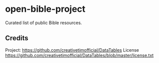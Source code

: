 # open-bible-project
Curated list of public Bible resources.

## Credits

Project: https://github.com/creativetimofficial/DataTables
License https://github.com/creativetimofficial/DataTables/blob/master/license.txt